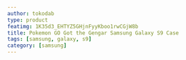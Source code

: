 ```yaml
---
author: tokodab
type: product
featimg: 1K35d3_EHTYZ5GHjnFyyKboo1rwCGjW8b
title: Pokemon GO Got the Gengar Samsung Galaxy S9 Case
tags: [samsung, galaxy, s9]
category: [samsung]
---
```

